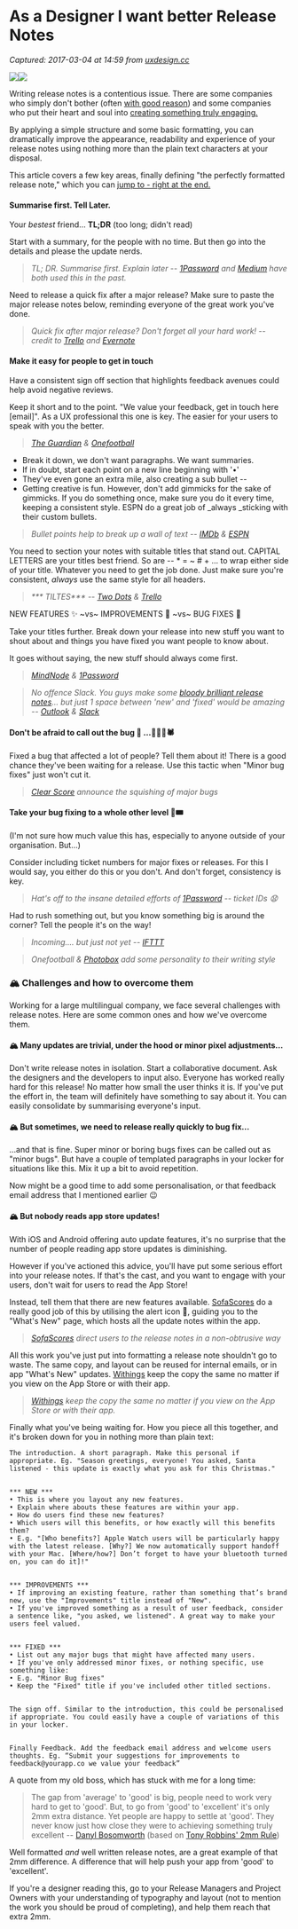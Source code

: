 # As a Designer I want better Release Notes

_Captured: 2017-03-04 at 14:59 from [uxdesign.cc](https://uxdesign.cc/design-better-release-notes-3e8c8c785231#.ig72g3wnb)_

![](https://cdn-images-1.medium.com/freeze/max/30/1*aHcASGZfsucd6i0szruOEw.png?q=20)![](https://cdn-images-1.medium.com/max/2000/1*aHcASGZfsucd6i0szruOEw.png)

Writing release notes is a contentious issue. There are some companies who simply don't bother (often [with good reason](https://www.reddit.com/r/iphone/comments/2jcy4r/facebook_replies_to_outrage_over_lack_of_changelog/)) and some companies who put their heart and soul into [creating something truly engaging.](https://slackhq.com/a-little-thing-about-release-notes-997d2e06842d)

By applying a simple structure and some basic formatting, you can dramatically improve the appearance, readability and experience of your release notes using nothing more than the plain text characters at your disposal.

This article covers a few key areas, finally defining "the perfectly formatted release note," which you can [jump to - right at the end.](https://medium.com/@rob_gill_/design-better-release-notes-3e8c8c785231#3204)

#### Summarise first. Tell Later.

Your _bestest_ friend… **TL;DR** (too long; didn't read)

Start with a summary, for the people with no time. But then go into the details and please the update nerds.

> _TL; DR. Summarise first. Explain later -- [1Password](https://itunes.apple.com/gb/app/1password-password-manager-and-secure-wallet/id568903335?mt=8) and [Medium](https://itunes.apple.com/gb/app/medium/id828256236?mt=8) have both used this in the past._

Need to release a quick fix after a major release? Make sure to paste the major release notes below, reminding everyone of the great work you've done.

> _Quick fix after major release? Don't forget all your hard work! -- credit to [Trello](https://itunes.apple.com/gb/app/trello/id461504587?mt=8) and [Evernote](https://itunes.apple.com/us/app/evernote-stay-organized/id281796108?mt=8)_

#### Make it easy for people to get in touch

Have a consistent sign off section that highlights feedback avenues could help avoid negative reviews.

Keep it short and to the point. "We value your feedback, get in touch here [email]". As a UX professional this one is key. The easier for your users to speak with you the better.

> _[The Guardian](https://itunes.apple.com/gb/app/the-guardian/id409128287?mt=8) & [Onefootball](https://itunes.apple.com/us/app/onefootball-soccer-scores-live-news/id382002079?mt=8)_

  * Break it down, we don't want paragraphs. We want summaries.
  * If in doubt, start each point on a new line beginning with '•'
  * They've even gone an extra mile, also creating a sub bullet --
  * Getting creative is fun. However, don't add gimmicks for the sake of gimmicks. If you do something once, make sure you do it every time, keeping a consistent style. ESPN do a great job of _always _sticking with their custom bullets.

> _Bullet points help to break up a wall of text -- [IMDb](https://itunes.apple.com/gb/app/imdb-movies-tv/id342792525?mt=8) & [ESPN](https://itunes.apple.com/us/app/espn-get-scores-news-and-watch-live-sports/id317469184?mt=8)_

You need to section your notes with suitable titles that stand out. CAPITAL LETTERS are your titles best friend. So are -- * = ~ # + … to wrap either side of your title. Whatever you need to get the job done. Just make sure you're consistent, _always_ use the same style for all headers.

> _*** TILTES*** -- [Two Dots](https://itunes.apple.com/gb/app/two-dots/id880178264?mt=8) & [Trello](https://itunes.apple.com/gb/app/trello/id461504587?mt=8)_

NEW FEATURES ✨ ~vs~ IMPROVEMENTS 🤕 ~vs~ BUG FIXES 🐜

Take your titles further. Break down your release into new stuff you want to shout about and things you have fixed you want people to know about.

It goes without saying, the new stuff should always come first.

> _[MindNode](https://itunes.apple.com/us/app/mindnode-2-delightful-mind-mapping/id992076693?mt=12) & [1Password](https://itunes.apple.com/gb/app/1password-password-manager-and-secure-wallet/id568903335?mt=8)_

> _No offence Slack. You guys make some [bloody brilliant release notes](https://slackhq.com/a-little-thing-about-release-notes-997d2e06842d)… but just 1 space between 'new' and 'fixed' would be amazing -- [Outlook](https://itunes.apple.com/gb/app/microsoft-outlook-email-and-calendar/id951937596?mt=8) & [Slack](https://itunes.apple.com/us/app/slack-business-communication-for-teams/id618783545?mt=8)_

#### Don't be afraid to call out the bug 🐜 …🐛🐝🐞🕷

Fixed a bug that affected a lot of people? Tell them about it! There is a good chance they've been waiting for a release. Use this tactic when "Minor bug fixes" just won't cut it.

> _[Clear Score](https://itunes.apple.com/gb/app/clearscore-track-your-credit-score-finances/id1056640628?mt=8) announce the squishing of major bugs_

#### Take your bug fixing to a whole other level 🐜🎟

(I'm not sure how much value this has, especially to anyone outside of your organisation. But…)

Consider including ticket numbers for major fixes or releases. For this I would say, you either do this or you don't. And don't forget, consistency is key.

> _Hat's off to the insane detailed efforts of [1Password](https://itunes.apple.com/gb/app/1password-password-manager-and-secure-wallet/id568903335?mt=8) -- ticket IDs 😧_

Had to rush something out, but you know something big is around the corner? Tell the people it's on the way!

> _Incoming…. but just not yet -- [IFTTT](https://itunes.apple.com/gb/app/ifttt/id660944635?mt=8)_

> _Onefootball & [Photobox](https://itunes.apple.com/gb/app/photobox-photo-printing-personalised-gifts/id574408353?mt=8) add some personality to their writing style_

### 🏔 Challenges and how to overcome them

Working for a large multilingual company, we face several challenges with release notes. Here are some common ones and how we've overcome them.

#### 🏔 Many updates are trivial, under the hood or minor pixel adjustments…

Don't write release notes in isolation. Start a collaborative document. Ask the designers and the developers to input also. Everyone has worked really hard for this release! No matter how small the user thinks it is. If you've put the effort in, the team will definitely have something to say about it. You can easily consolidate by summarising everyone's input.

#### 🏔 But sometimes, we need to release really quickly to bug fix…

…and that is fine. Super minor or boring bugs fixes can be called out as "minor bugs". But have a couple of templated paragraphs in your locker for situations like this. Mix it up a bit to avoid repetition.

Now might be a good time to add some personalisation, or that feedback email address that I mentioned earlier 😉

#### 🏔 But nobody reads app store updates!

With iOS and Android offering auto update features, it's no surprise that the number of people reading app store updates is diminishing.

However if you've actioned this advice, you'll have put some serious effort into your release notes. If that's the cast, and you want to engage with your users, don't wait for users to read the App Store!

Instead, tell them that there are new features available. [SofaScores](https://itunes.apple.com/us/developer/sofascore/id1176147573) do a really good job of this by utilising the alert icon 🔴, guiding you to the "What's New" page, which hosts all the update notes within the app.

> _[SofaScores](https://itunes.apple.com/us/developer/sofascore/id1176147573) direct users to the release notes in a non-obtrusive way_

All this work you've just put into formatting a release note shouldn't go to waste. The same copy, and layout can be reused for internal emails, or in app "What's New" updates. [Withings](https://itunes.apple.com/us/app/health-mate-steps-tracker-life-coach/id542701020?mt=8) keep the copy the same no matter if you view on the App Store or with their app.

> _[Withings](https://itunes.apple.com/us/app/health-mate-steps-tracker-life-coach/id542701020?mt=8) keep the copy the same no matter if you view on the App Store or with their app._

Finally what you've being waiting for. How you piece all this together, and it's broken down for you in nothing more than plain text:
    
    
    The introduction. A short paragraph. Make this personal if appropriate. Eg. "Season greetings, everyone! You asked, Santa listened - this update is exactly what you ask for this Christmas."
    
    
    *** NEW ***  
    • This is where you layout any new features.  
    • Explain where abouts these features are within your app.   
    • How do users find these new features?  
    • Which users will this benefits, or how exactly will this benefits them?  
    • E.g. "[Who benefits?] Apple Watch users will be particularly happy with the latest release. [Why?] We now automatically support handoff with your Mac. [Where/how?] Don’t forget to have your bluetooth turned on, you can do it]!"
    
    
    *** IMPROVEMENTS ***  
    • If improving an existing feature, rather than something that’s brand new, use the "Improvements" title instead of "New".  
    • If you've improved something as a result of user feedback, consider a sentence like, "you asked, we listened". A great way to make your users feel valued.
    
    
    *** FIXED ***  
    • List out any major bugs that might have affected many users.  
    • If you've only addressed minor fixes, or nothing specific, use something like:  
    • E.g. "Minor Bug fixes"  
    • Keep the "Fixed" title if you've included other titled sections.
    
    
    The sign off. Similar to the introduction, this could be personalised if appropriate. You could easily have a couple of variations of this in your locker.
    
    
    Finally Feedback. Add the feedback email address and welcome users thoughts. Eg. “Submit your suggestions for improvements to  feedback@yourapp.co we value your feedback”

A quote from my old boss, which has stuck with me for a long time:

> The gap from 'average' to 'good' is big, people need to work very hard to get to 'good'. But, to go from 'good' to 'excellent' it's only 2mm extra distance. Yet people are happy to settle at 'good'. They never know just how close they were to achieving something truly excellent -- [Danyl Bosomworth](https://www.first10.co.uk/blog/author/dan-bosomworth/) (based on [Tony Robbins' 2mm Rule](https://www.youtube.com/watch?v=5QUe9pD3H-8))

Well formatted _and_ well written release notes, are a great example of that 2mm difference. A difference that will help push your app from 'good' to 'excellent'.

If you're a designer reading this, go to your Release Managers and Project Owners with your understanding of typography and layout (not to mention the work you should be proud of completing), and help them reach that extra 2mm.
